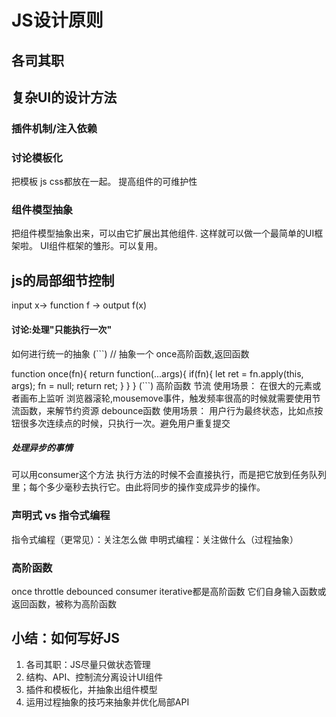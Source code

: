 # JS设计原则
## 各司其职
## 复杂UI的设计方法
### 插件机制/注入依赖
### 讨论模板化
把模板 js css都放在一起。
提高组件的可维护性
### 组件模型抽象
把组件模型抽象出来，可以由它扩展出其他组件.
这样就可以做一个最简单的UI框架啦。
UI组件框架的雏形。可以复用。
## js的局部细节控制
input x-> function f -> output f(x)
#### 讨论:处理"只能执行一次"
如何进行统一的抽象
(```)
// 抽象一个 once高阶函数,返回函数

function once(fn){
  return function(...args){
    if(fn){
      let ret = fn.apply(this, args);
      fn = null;
      return ret;
    }
  }
}
(```)
高阶函数 节流
使用场景：
 在很大的元素或者画布上监听 浏览器滚轮,mousemove事件，触发频率很高的时候就需要使用节流函数，来解节约资源
 debounce函数
使用场景：
用户行为最终状态，比如点按钮很多次连续点的时候，只执行一次。避免用户重复提交
##### 处理异步的事情
可以用consumer这个方法
执行方法的时候不会直接执行，而是把它放到任务队列里；每个多少毫秒去执行它。由此将同步的操作变成异步的操作。
### 声明式 vs 指令式编程
指令式编程（更常见）：关注怎么做
申明式编程：关注做什么（过程抽象）
### 高阶函数
once throttle debounced consumer iterative都是高阶函数
它们自身输入函数或返回函数，被称为高阶函数
## 小结：如何写好JS
1. 各司其职：JS尽量只做状态管理
2. 结构、API、控制流分离设计UI组件
3. 插件和模板化，并抽象出组件模型
4. 运用过程抽象的技巧来抽象并优化局部API
